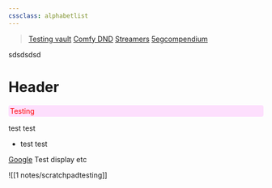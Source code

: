 ```yaml
---
cssclass: alphabetlist
---
```

> [Testing vault](obsidian://open?vault=pane%20relief%20testing&file=Untitled) 
> [Comfy DND](obsidian://open?vault=Comfy%20DND)
> [Streamers](obsidian://open?vault=streamers)
> [5egcompendium](obsidian://open?vault=5egcompendium&file=README)
> 


sdsdsdsd
# Header

<i style="color:red;font-style:normal;display:block;background-color:#f2f2;border-radius:4px;padding: 3px"> Testing</i>

test
test
- test
test

[Google](https://google.com) Test display etc

![[1 notes/scratchpadtesting]]